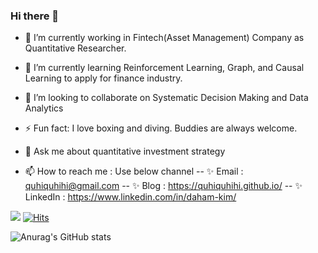 ### Hi there 👋

- 🔭 I’m currently working in Fintech(Asset Management) Company as Quantitative Researcher.
- 🌱 I’m currently learning Reinforcement Learning, Graph, and Causal Learning to apply for finance industry. 
- 👯 I’m looking to collaborate on Systematic Decision Making and Data Analytics
- ⚡ Fun fact: I love boxing and diving. Buddies are always welcome. 

- 💬 Ask me about quantitative investment strategy 

- 📫 How to reach me : Use below channel
-- ✨ Email : quhiquhihi@gmail.com
-- ✨ Blog : https://quhiquhihi.github.io/
-- ✨ LinkedIn : https://www.linkedin.com/in/daham-kim/


<a href="https://quhiquhihi.github.io/" target="_blank"><img src="https://img.shields.io/badge/Homepage-FFCA28?style=flat-square&logo=HomeAdvisor&logoColor=White"/></a>
[![Hits](https://hits.seeyoufarm.com/api/count/incr/badge.svg?url=https%3A%2F%2Fgithub.com%2FQuhiQuhihi&count_bg=%2379C83D&title_bg=%23555555&icon=&icon_color=%23E7E7E7&title=Github&edge_flat=false)](https://hits.seeyoufarm.com)

![Anurag's GitHub stats](https://github-readme-stats.vercel.app/api?username=QuhiQuhihi&show_icons=true&theme=radical)


<!--
**QuhiQuhihi/QuhiQuhihi** is a ✨ _special_ ✨ repository because its `README.md` (this file) appears on your GitHub profile.

Here are some ideas to get you started:

- 🔭 I’m currently working on ...
- 🌱 I’m currently learning ...
- 👯 I’m looking to collaborate on ...
- 🤔 I’m looking for help with ...
- 💬 Ask me about ...
- 📫 How to reach me: ...
- 😄 Pronouns: ...
- ⚡ Fun fact: ...
-->

